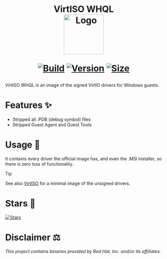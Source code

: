 <h1 align="center">VirtISO WHQL<br />
<div align="center">
<a href="https://github.com/qemus/virtiso-whql"><img src="https://github.com/qemus/virtiso-whql/raw/master/.github/logo.png" title="Logo" style="max-width:100%;" width="128" /></a>
</div>
<div align="center">
  
  [![Build](https://github.com/qemus/virtiso-whql/actions/workflows/build.yml/badge.svg)](https://github.com/qemus/virtiso-whql/)
  [![Version](https://img.shields.io/github/v/tag/qemus/virtiso-whql?label=version&sort=semver&color=066da5)](https://github.com/qemus/virtiso-whql/releases)
  [![Size](https://img.shields.io/badge/size-38.4_MB-steelblue?style=flat&color=066da5)](https://github.com/qemus/virtiso-whql/releases)
  
</div></h1>

VirtISO WHQL is an image of the signed VirtIO drivers for Windows guests.

# Features ✨

  - Stripped all .PDB (debug symbol) files
  - Stripped Guest Agent and Guest Tools

# Usage 🚀
  
  It contains every driver the official image has, and even the .MSI installer, so there is zero loss of functionality.

> [!TIP]
> See also [VirtISO](https://github.com/qemus/virtiso/) for a minimal image of the unsigned drivers.

# Stars 🌟
[![Stars](https://starchart.cc/qemus/virtiso-whql.svg?variant=adaptive)](https://starchart.cc/qemus/virtiso-whql)

# Disclaimer ⚖️

  *This project contains binaries provided by Red Hat, Inc. and/or its affiliates.*
